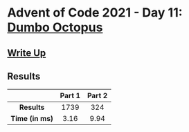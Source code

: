 # Advent of Code 2021 - Day 11: [Dumbo Octopus](https://adventofcode.com/2021/day/11)

## [Write Up](https://codingap.github.io/advent-of-code/writeups/2021/day11)

## Results

|                  | **Part 1** | **Part 2** |
| :--------------: | :--------: | :--------: |
|   **Results**    | 1739 | 324 |
| **Time (in ms)** | 3.16 | 9.94 |
